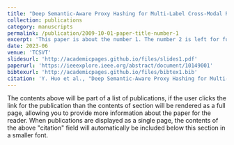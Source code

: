 ```yaml
---
title: "Deep Semantic-Aware Proxy Hashing for Multi-Label Cross-Modal Retrieval"
collection: publications
category: manuscripts
permalink: /publication/2009-10-01-paper-title-number-1
excerpt: 'This paper is about the number 1. The number 2 is left for future work.'
date: 2023-06
venue: 'TCSVT'
slidesurl: 'http://academicpages.github.io/files/slides1.pdf'
paperurl: 'https://ieeexplore.ieee.org/abstract/document/10149001'
bibtexurl: 'http://academicpages.github.io/files/bibtex1.bib'
citation: 'Y. Huo et al., "Deep Semantic-Aware Proxy Hashing for Multi-Label Cross-Modal Retrieval," in IEEE Transactions on Circuits and Systems for Video Technology, vol. 34, no. 1, pp. 576-589, Jan. 2024, doi: 10.1109/TCSVT.2023.3285266.'
---
```

The contents above will be part of a list of publications, if the user clicks the link for the publication than the contents of section will be rendered as a full page, allowing you to provide more information about the paper for the reader. When publications are displayed as a single page, the contents of the above "citation" field will automatically be included below this section in a smaller font.
